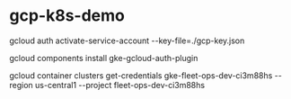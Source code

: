 # gcp-k8s-demo

gcloud auth activate-service-account --key-file=./gcp-key.json

gcloud components install gke-gcloud-auth-plugin

gcloud container clusters get-credentials gke-fleet-ops-dev-ci3m88hs --region us-central1 --project fleet-ops-dev-ci3m88hs


